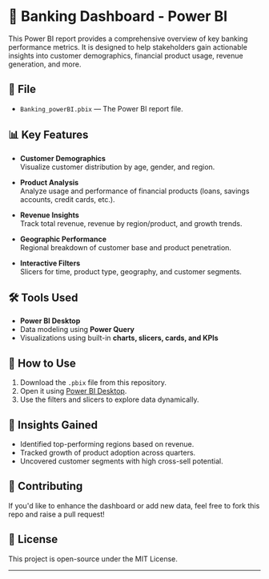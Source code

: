 # 🏦 Banking Dashboard - Power BI

This Power BI report provides a comprehensive overview of key banking performance metrics. It is designed to help stakeholders gain actionable insights into customer demographics, financial product usage, revenue generation, and more.

## 📁 File

- `Banking_powerBI.pbix` — The Power BI report file.

## 📊 Key Features

- **Customer Demographics**  
  Visualize customer distribution by age, gender, and region.

- **Product Analysis**  
  Analyze usage and performance of financial products (loans, savings accounts, credit cards, etc.).

- **Revenue Insights**  
  Track total revenue, revenue by region/product, and growth trends.

- **Geographic Performance**  
  Regional breakdown of customer base and product penetration.

- **Interactive Filters**  
  Slicers for time, product type, geography, and customer segments.

## 🛠 Tools Used

- **Power BI Desktop**
- Data modeling using **Power Query**
- Visualizations using built-in **charts, slicers, cards, and KPIs**

## 📌 How to Use

1. Download the `.pbix` file from this repository.
2. Open it using [Power BI Desktop](https://powerbi.microsoft.com/desktop/).
3. Use the filters and slicers to explore data dynamically.

## 🧠 Insights Gained

- Identified top-performing regions based on revenue.
- Tracked growth of product adoption across quarters.
- Uncovered customer segments with high cross-sell potential.

## 🤝 Contributing

If you'd like to enhance the dashboard or add new data, feel free to fork this repo and raise a pull request!

## 📄 License

This project is open-source under the MIT License.

---
